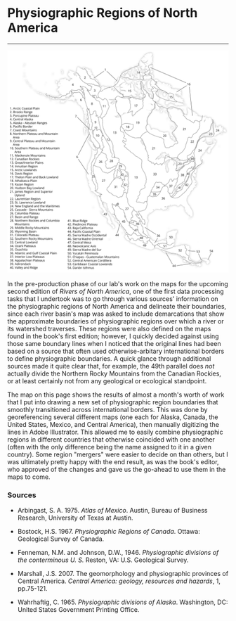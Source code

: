 # Physiographic Regions of North America
---

<a href="../../img/na_physioregions.jpg"><img class="feature_left" src="../../img/na_physioregions.jpg" alt=""></a>

In the pre-production phase of our lab's work on the maps for the upcoming second edition of *Rivers of North America*, one of the first data processing tasks that I undertook was to go through various sources' information on the physiographic regions of North America and delineate their boundaries, since each river basin's map was asked to include demarcations that show the approximate boundaries of physiographic regions over which a river or its watershed traverses. These regions were also defined on the maps found in the book's first edition; however, I quickly decided against using those same boundary lines when I noticed that the original lines had been based on a source that often used otherwise-arbitary international borders to define physiographic boundaries. A quick glance through additional sources made it quite clear that, for example, the 49th parallel does *not* actually divide the Northern Rocky Mountains from the Canadian Rockies, or at least certainly not from any geological or ecological standpoint.

The map on this page shows the results of almost a month's worth of work that I put into drawing a new set of physiographic region boundaries that smoothly transitioned across international borders. This was done by georeferencing several different maps (one each for Alaska, Canada, the United States, Mexico, and Central America), then manually digitizing the lines in Adobe Illustrator. This allowed me to easily combine physiographic regions in different countries that otherwise coincided with one another (often with the only difference being the name assigned to it in a given country). Some region "mergers" were easier to decide on than others, but I was ultimately pretty happy with the end result, as was the book's editor, who approved of the changes and gave us the go-ahead to use them in the maps to come.

### Sources

* Arbingast, S. A. 1975. *Atlas of Mexico*. Austin, Bureau of Business Research, University of Texas at Austin.

* Bostock, H.S. 1967. *Physiographic Regions of Canada*. Ottawa: Geological Survey of Canada.

* Fenneman, N.M. and Johnson, D.W., 1946. *Physiographic divisions of the conterminous U. S.* Reston, VA: U.S. Geological Survey.

* Marshall, J.S. 2007. The geomorphology and physiographic provinces of Central America. *Central America: geology, resources and hazards*, 1, pp.75-121.

* Wahrhaftig, C. 1965. *Physiographic divisions of Alaska*. Washington, DC: United States Government Printing Office.